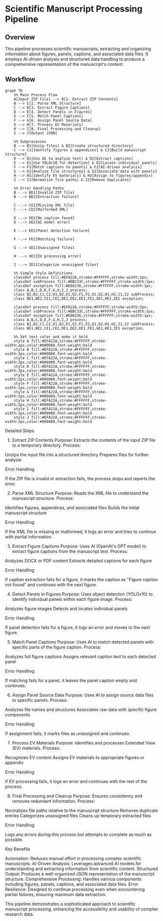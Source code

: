 # Scientific Manuscript Processing Pipeline

## Overview

This pipeline processes scientific manuscripts, extracting and organizing information about figures, panels, captions, and associated data files. It employs AI-driven analysis and structured data handling to produce a comprehensive representation of the manuscript's content.

## Workflow

```mermaid
graph TD
    %% Main Process Flow
    A[Input ZIP File] --> B[1. Extract ZIP Contents]
    B --> C[2. Parse XML Structure]
    C --> D[3. Extract Figure Captions]
    D --> E[4. Detect Panels in Figures]
    E --> F[5. Match Panel Captions]
    F --> G[6. Assign Panel Source Data]
    G --> H[7. Process EV Materials]
    H --> I[8. Final Processing and Cleanup]
    I --> J[Output JSON]

    %% Subprocesses
    B --> B1[Unzip files] & B2[Create structured directory]
    C --> C1[Identify figures & appendices] & C2[Build manuscript structure]
    D --> D1[Use AI to analyze text] & D2[Extract captions]
    E --> E1[Use YOLOv10 for detection] & E2[Locate individual panels]
    F --> F1[Match captions to panels] & F2[AI-driven analysis]
    G --> G1[Analyze file structures] & G2[Associate data with panels]
    H --> H1[Identify EV materials] & H2[Assign to figures/appendix]
    I --> I1[Normalize file paths] & I2[Remove duplicates]

    %% Error Handling Paths
    B -.-> BE1[Invalid ZIP file]
    B -.-> BE2[Extraction failure]

    C -.-> CE1[Missing XML file]
    C -.-> CE2[Malformed XML]

    D -.-> DE1[No caption found]
    D -.-> DE2[AI model error]

    E -.-> EE1[Panel detection failure]

    F -.-> FE1[Matching failure]

    G -.-> GE1[Unassigned files]

    H -.-> HE1[EV processing error]

    I -.-> IE1[Categorize unassigned files]

    %% Simple Style Definitions
    classDef process fill:#EFA22A,stroke:#FFFFFF,stroke-width:2px;
    classDef subProcess fill:#BBC33C,stroke:#FFFFFF,stroke-width:1px;
    classDef exception fill:#E86236,stroke:#FFFFFF,stroke-width:1px;
    class A,B,C,D,E,F,G,H,I,J process;
    class B1,B2,C1,C2,D1,D2,E1,E2,F1,F2,G1,G2,H1,H2,I1,I2 subProcess;
    class BE1,BE2,CE1,CE2,DE1,DE2,EE1,FE1,GE1,HE1,IE1 exception;

    classDef process fill:#EFA22A,stroke:#FFFFFF,stroke-width:2px;
    classDef subProcess fill:#BBC33C,stroke:#FFFFFF,stroke-width:1px;
    classDef exception fill:#E86236,stroke:#FFFFFF,stroke-width:1px;
    class A,B,C,D,E,F,G,H,I,J process;
    class B1,B2,C1,C2,D1,D2,E1,E2,F1,F2,G1,G2,H1,H2,I1,I2 subProcess;
    class BE1,BE2,CE1,CE2,DE1,DE2,EE1,FE1,GE1,HE1,IE1 exception;

    %% Set text color and make it bold
    style A fill:#EFA22A,stroke:#FFFFFF,stroke-width:2px,color:#000000,font-weight:bold
    style B fill:#EFA22A,stroke:#FFFFFF,stroke-width:2px,color:#000000,font-weight:bold
    style C fill:#EFA22A,stroke:#FFFFFF,stroke-width:2px,color:#000000,font-weight:bold
    style D fill:#EFA22A,stroke:#FFFFFF,stroke-width:2px,color:#000000,font-weight:bold
    style E fill:#EFA22A,stroke:#FFFFFF,stroke-width:2px,color:#000000,font-weight:bold
    style F fill:#EFA22A,stroke:#FFFFFF,stroke-width:2px,color:#000000,font-weight:bold
    style G fill:#EFA22A,stroke:#FFFFFF,stroke-width:2px,color:#000000,font-weight:bold
    style H fill:#EFA22A,stroke:#FFFFFF,stroke-width:2px,color:#000000,font-weight:bold
    style I fill:#EFA22A,stroke:#FFFFFF,stroke-width:2px,color:#000000,font-weight:bold
    style J fill:#EFA22A,stroke:#FFFFFF,stroke-width:2px,color:#000000,font-weight:bold

```

Detailed Steps

1. Extract ZIP Contents
   Purpose: Extracts the contents of the input ZIP file to a temporary directory.
   Process:

Unzips the input file into a structured directory
Prepares files for further analysis

Error Handling:

If the ZIP file is invalid or extraction fails, the process stops and reports the error.

2. Parse XML Structure
   Purpose: Reads the XML file to understand the manuscript structure.
   Process:

Identifies figures, appendices, and associated files
Builds the initial manuscript structure

Error Handling:

If the XML file is missing or malformed, it logs an error and tries to continue with partial information.

3. Extract Figure Captions
   Purpose: Uses AI (OpenAI's GPT model) to extract figure captions from the manuscript text.
   Process:

Analyzes DOCX or PDF content
Extracts detailed captions for each figure

Error Handling:

If caption extraction fails for a figure, it marks the caption as "Figure caption not found" and continues with the next figure.

4. Detect Panels in Figures
   Purpose: Uses object detection (YOLOv10) to identify individual panels within each figure image.
   Process:

Analyzes figure images
Detects and locates individual panels

Error Handling:

If panel detection fails for a figure, it logs an error and moves to the next figure.

5. Match Panel Captions
   Purpose: Uses AI to match detected panels with specific parts of the figure caption.
   Process:

Analyzes full figure captions
Assigns relevant caption text to each detected panel

Error Handling:

If matching fails for a panel, it leaves the panel caption empty and continues.

6. Assign Panel Source Data
   Purpose: Uses AI to assign source data files to specific panels.
   Process:

Analyzes file names and structures
Associates raw data with specific figure components

Error Handling:

If assignment fails, it marks files as unassigned and continues.

7. Process EV Materials
   Purpose: Identifies and processes Extended View (EV) materials.
   Process:

Recognizes EV content
Assigns EV materials to appropriate figures or appendix

Error Handling:

If EV processing fails, it logs an error and continues with the rest of the process.

8. Final Processing and Cleanup
   Purpose: Ensures consistency and removes redundant information.
   Process:

Normalizes file paths relative to the manuscript structure
Removes duplicate entries
Categorizes unassigned files
Cleans up temporary extracted files

Error Handling:

Logs any errors during this process but attempts to complete as much as possible.

Key Benefits

Automation: Reduces manual effort in processing complex scientific manuscripts.
AI-Driven Analysis: Leverages advanced AI models for understanding and extracting information from scientific content.
Structured Output: Produces a well-organized JSON representation of the manuscript structure.
Comprehensive Processing: Handles various components including figures, panels, captions, and associated data files.
Error Resilience: Designed to continue processing even when encountering partial failures, ensuring maximum data extraction.

This pipeline demonstrates a sophisticated approach to scientific manuscript processing, enhancing the accessibility and usability of complex research data.

```

```
